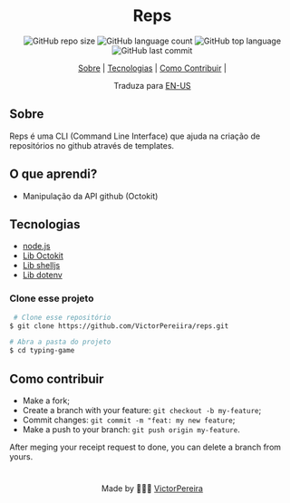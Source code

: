 

<h1 align = "center">Reps</h1>

<div align="center">  
   <img alt="GitHub repo size" src="https://img.shields.io/github/repo-size/victorpereiira/reps">
   <img alt="GitHub language count" src="https://img.shields.io/github/languages/count/victorpereiira/reps">
   <img alt="GitHub top language" src="https://img.shields.io/github/languages/top/victorpereiira/reps">
   <img alt="GitHub last commit" src="https://img.shields.io/github/last-commit/victorpereiira/reps">
</div>

<p align = "center">
    <a href="#about">Sobre</a>   |
<!--     <a href="#features">Features</a>   | -->
    <a href="#technologies">Tecnologias</a>   |
<!--     <a href="#layout">Layout</a>   | -->
<!--     <a href="#howToUse">How to use</a>   | -->
    <a href="#howToContribute">Como Contribuir</a>   |
<!--     <a href="#license">License</a>  -->
</p>

<!-- <p align = "center"><img height = '400' src = "https://user-images.githubusercontent.com/64560823/127571876-967811e4-8686-45b2-8140-f35f76dbc58e.gif")
><p>   -->

<div align="center">
    Traduza para 
    <a href="README.md">EN-US</a> 
</div>

## Sobre
Reps é uma CLI (Command Line Interface) que ajuda na criação de repositórios no github através de templates. 

## O que aprendi?
- Manipulação da API github (Octokit) 

  
## Tecnologias
- [node.js](https://developer.mozilla.org/pt-BR/docs/Web/JavaScript)
- [Lib Octokit](https://docs.github.com/en/rest/reference/repos#create-a-repository-for-the-authenticated-user)
- [Lib shelljs](https://github.com/shelljs/shelljs)
- [Lib dotenv](https://www.npmjs.com/package/dotenv)

### Clone esse projeto

```bash
 # Clone esse repositório
$ git clone https://github.com/VictorPereiira/reps.git

# Abra a pasta do projeto
$ cd typing-game
```

<h2 id="howToContribute">Como contribuir</h2>

- Make a fork;
- Create a branch with your feature: `git checkout -b my-feature`;
- Commit changes: `git commit -m "feat: my new feature`;
- Make a push to your branch: `git push origin my-feature`.
  
<p>After meging your receipt request to done, you can delete a branch from yours.</p>

<!-- ## License -->
<!-- This project is under the MIT license. See the 
<a href = "https://github.com/VictorPereiira/typing-game/blob/master/LICENSE">LICENSE</a> 
for details. -->

#
<p align = "center">
    Made by 👨🏾‍💻 
    <a href="https://www.linkedin.com/in/victorpereiira/">VictorPereira</a>
</p>
